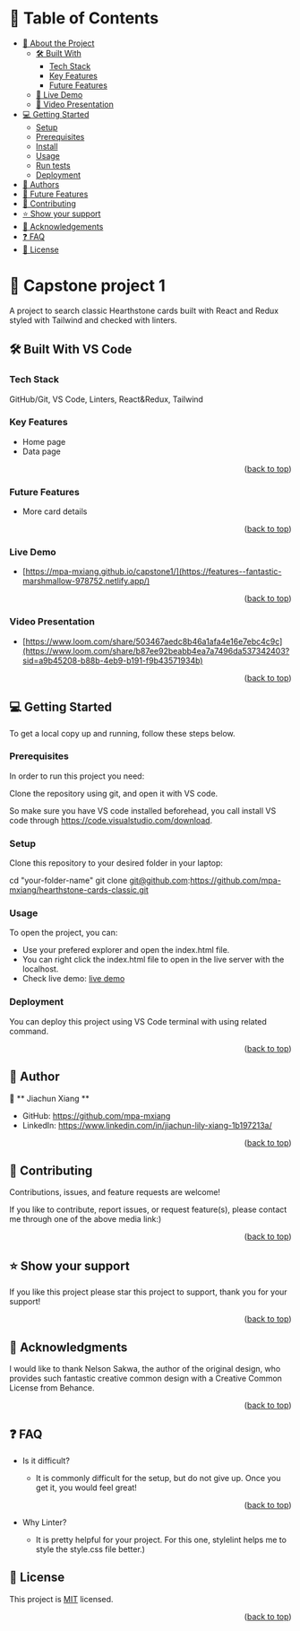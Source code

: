 <a name="Hearthstone Classic Cards"></a>

# 📗 Table of Contents

- [📖 About the Project](#about-project)
  - [🛠 Built With](#built-with)
    - [Tech Stack](#tech-stack)
    - [Key Features](#key-features)
    - [Future Features](#future-features)
  - [🚀 Live Demo](#live-demo)
  - [🚀 Video Presentation](#video-presentation)
- [💻 Getting Started](#getting-started)
  - [Setup](#setup)
  - [Prerequisites](#prerequisites)
  - [Install](#install)
  - [Usage](#usage)
  - [Run tests](#run-tests)
  - [Deployment](#triangular_flag_on_post-deployment)
- [👥 Authors](#authors)
- [🔭 Future Features](#future-features)
- [🤝 Contributing](#contributing)
- [⭐️ Show your support](#support)
- [🙏 Acknowledgements](#acknowledgements)
- [❓ FAQ](#faq)
- [📝 License](#license)


# 📖 **Capstone project 1** <a name="about-project"></a>

A project to search classic Hearthstone cards built with React and Redux styled with Tailwind and checked with linters.


## 🛠 Built With <a name="built-with">VS Code</a>

### Tech Stack <a name="tech-stack"></a>

GitHub/Git, VS Code, Linters, React&Redux, Tailwind

### Key Features <a name="key-features"></a>

- Home page
- Data page


<p align="right">(<a href="#readme-top">back to top</a>)</p>


### Future Features <a name="future-features"></a>

- More card details

<p align="right">(<a href="#readme-top">back to top</a>)</p>


### Live Demo <a name="live-demo"></a>

- [https://mpa-mxiang.github.io/capstone1/](https://features--fantastic-marshmallow-978752.netlify.app/)

<p align="right">(<a href="#readme-top">back to top</a>)</p>

### Video Presentation <a name="video-presentation"></a>

- [https://www.loom.com/share/503467aedc8b46a1afa4e16e7ebc4c9c](https://www.loom.com/share/b87ee92beabb4ea7a7496da537342403?sid=a9b45208-b88b-4eb9-b191-f9b43571934b)

<p align="right">(<a href="#readme-top">back to top</a>)</p>


## 💻 Getting Started <a name="getting-started"></a>


To get a local copy up and running, follow these steps below.

### Prerequisites

In order to run this project you need:

Clone the repository using git, and open it with VS code.

So make sure you have VS code installed beforehead, you call install VS code through https://code.visualstudio.com/download.

### Setup

Clone this repository to your desired folder in your laptop:

  cd "your-folder-name"
  git clone git@github.com:https://github.com/mpa-mxiang/hearthstone-cards-classic.git


### Usage

To open the project, you can:
- Use your prefered explorer and open the index.html file. 
- You can right click the index.html file to open in the live server with the localhost.
- Check live demo: <a href="#live-demo">live demo</a>



### Deployment

You can deploy this project using VS Code terminal with using related command.

<p align="right">(<a href="#readme-top">back to top</a>)</p>



## 👥 Author <a name="author"></a>


👤 ** Jiachun Xiang **

- GitHub: https://github.com/mpa-mxiang
- LinkedIn: https://www.linkedin.com/in/jiachun-lily-xiang-1b197213a/

<p align="right">(<a href="#readme-top">back to top</a>)</p>



## 🤝 Contributing <a name="contributing"></a>

Contributions, issues, and feature requests are welcome! 

If you like to contribute, report issues, or request feature(s), please contact me through one of the above media link:)

<p align="right">(<a href="#readme-top">back to top</a>)</p>


## ⭐️ Show your support <a name="support"></a>

If you like this project please star this project to support, thank you for your support!

<p align="right">(<a href="#readme-top">back to top</a>)</p>



## 🙏 Acknowledgments <a name="acknowledgements"></a>

I would like to thank Nelson Sakwa, the author of the original design, who provides such fantastic creative common design with a Creative Common License from Behance.
<p align="right">(<a href="#readme-top">back to top</a>)</p>


## ❓ FAQ <a name="faq"></a>

- Is it difficult?

  - It is commonly difficult for the setup, but do not give up. Once you get it, you would feel great!
<p align="right">(<a href="#readme-top">back to top</a>)</p>


- Why Linter?

  - It is pretty helpful for your project. For this one, stylelint helps me to style the style.css file better.</a>)</p>

## 📝 License <a name="license"></a>

This project is [MIT](./LICENSE) licensed.
<p align="right">(<a href="#readme-top">back to top</a>)</p>
